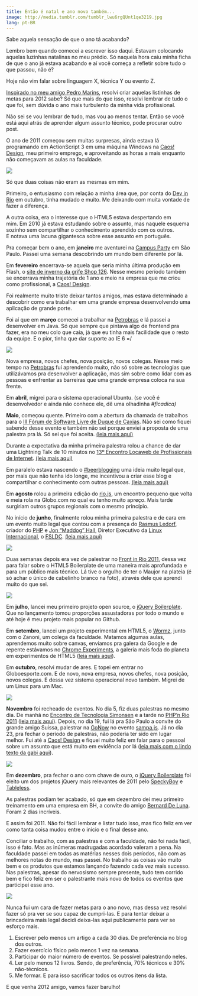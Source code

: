 ```yaml
---
title: Então é natal e ano novo também...
image: http://media.tumblr.com/tumblr_lwu6rgQUnt1qe3219.jpg
lang: pt-BR
---
```


Sabe aquela sensação de que o ano tá acabando?

Lembro bem quando comecei a escrever isso daqui. Estavam colocando aquelas luzinhas natalinas no meu prédio. Só naquela hora caiu minha ficha de que o ano já estava acabando e aí você começa a refletir sobre tudo o que passou, não é?

Hoje não vim falar sobre linguagem X, técnica Y ou evento Z.

[Inspirado no meu amigo Pedro Marins](http://pedromarins.com/metas-para-2011-2/), resolvi criar aquelas listinhas de metas para 2012 sabe? Só que mais do que isso, resolvi lembrar de tudo o que foi, sem dúvida o ano mais turbulento da minha vida profissional.

Não sei se vou lembrar de tudo, mas vou ao menos tentar. Então se você está aqui atrás de aprender algum assunto técnico, pode procurar outro post.

<!-- more -->

O ano de 2011 começou sem muitas surpresas, ainda estava lá programando em ActionScript 3 em uma máquina Windows na [Caos! Design](http://caosdesign.com.br), meu primeiro emprego, e aproveitando as horas a mais enquanto não começavam as aulas na faculdade.

![](http://media.tumblr.com/tumblr_lwv5x2YSIR1qe3219.jpg)

Só que duas coisas não eram as mesmas em mim.

Primeiro, o entusiasmo com relação a minha área que, por conta do [Dev in Rio](http://www.devinrio.com.br/2010) em outubro, tinha mudado e muito. Me deixando com muita vontade de fazer a diferença.

A outra coisa, era o interesse que o HTML5 estava despertando em mim. Em 2010 já estava estudando sobre o assunto, mas naquele esquema sozinho sem compartilhar o conhecimento aprendido com os outros. E notava uma lacuna gigantesca sobre esse assunto em português.

Pra começar bem o ano, em **janeiro** me aventurei na [Campus Party](http://www.campus-party.com.br/2011/index.html) em São Paulo. Passei uma semana descobrindo um mundo bem diferente por lá.

Em **fevereiro** encerrava-se aquela que seria minha última produção em Flash, o [site de inverno da grife Shop 126](http://www.shop126.com.br/inverno2011/). Nesse mesmo período também se encerrava minha trajetória de 1 ano e meio na empresa que me criou como profissional, a [Caos! Design](http://caosdesign.com.br).

Foi realmente muito triste deixar tantos amigos, mas estava determinado a descobrir como era trabalhar em uma grande empresa desenvolvendo uma aplicação de grande porte.

Foi aí que em **março** comecei a trabalhar na [Petrobras](http://petrobras.com.br/pt/) e lá passei a desenvolver em Java. Só que sempre que pintava algo de frontend pra fazer, era no meu colo que caia, já que eu tinha mais facilidade que o resto da equipe. E o pior, tinha que dar suporte ao IE 6 =/

![](http://media.tumblr.com/tumblr_lwv65mKy7d1qe3219.jpg)

Nova empresa, novos chefes, nova posição, novos colegas. Nesse meio tempo na [Petrobras](http://petrobras.com.br/pt/) fui aprendendo muito, não só sobre as tecnologias que utilizávamos pra desenvolver a aplicação, mas sim sobre como lidar com as pessoas e enfrentar as barreiras que uma grande empresa coloca na sua frente.

Em **abril**, migrei para o sistema operacional Ubuntu. (se você é desenvolvedor e ainda não conhece ele, dê uma olhadinha _#ficadica)_

**Maio**, começou quente. Primeiro com a abertura da chamada de trabalhos para o [III Fórum de Software Livre de Duque de Caxias](http://forumsoftwarelivre.com.br/2011/). Não sei como fiquei sabendo desse evento e também não sei porque enviei a proposta de uma palestra pra lá. Só sei que foi aceita. [(leia mais aqui)](/relato-iii-fsldc)

Durante a expectativa da minha primeira palestra rolou a chance de dar uma Lightning Talk de 10 minutos no [13º Encontro Locaweb de Profissionais de Internet](http://www.locaweb.com.br/encontro). [(leia mais aqui)](/relato-13elw-edted-e-mais)

Em paralelo estava nascendo o [#beerblogging](http://beerblogging.org/) uma ideia muito legal que, por mais que não tenha ido longe, me incentivou a criar esse blog e compartilhar o conhecimento com outras pessoas. [(leia mais aqui)](/hello-world)

Em **agosto** rolou a primeira edição do [rio.js](http://riojs.org/), um encontro pequeno que volta e meia rola na Globo.com no qual eu tenho muito apreço. Mais tarde surgiriam outros grupos regionais com o mesmo princípio.

No início de **junho**, finalmente rolou minha primeira palestra e de cara em um evento muito legal que contou com a presença do [Rasmus Ledorf](http://pt.wikipedia.org/wiki/Rasmus_Lerdorf), criador do [PHP](http://br.php.net/) e [Jon “Maddog” Hall](http://pt.wikipedia.org/wiki/Jon_Hall), Diretor Executivo da [Linux Internacional](http://pt.wikipedia.org/wiki/Linux_International), o [FSLDC](http://forumsoftwarelivre.com.br/2011/). [(leia mais aqui)](/relato-iii-fsldc)

![](http://media.tumblr.com/tumblr_lwv68rZsbv1qe3219.jpg)

Duas semanas depois era vez de palestrar no [Front in Rio 2011](/relato-iii-fsldc), dessa vez para falar sobre o HTML5 Boilerplate de uma maneira mais aprofundada e para um público mais técnico. Lá tive o orgulho de ter o Maujor na plateia (é só achar o único de cabelinho branco na foto), através dele que aprendi muito do que sei.

![](http://media.tumblr.com/tumblr_lwv6athH6o1qe3219.jpg)

Em **julho**, lancei meu primeiro projeto open source, o [jQuery Boilerplate](http://jqueryboilerplate.com/). Que no lançamento tomou proporções assustadoras por todo o mundo e até hoje é meu projeto mais popular no Github.

Em **setembro**, lancei um projeto experimental em HTML5, o [Wormz](http://html5-pro.com/wormz/), junto com o Zanoni, um colega da faculdade. Matamos algumas aulas, aprendemos muito sobre canvas, enviamos pra galera da Google e de repente estávamos no [Chrome Experiments](http://www.chromeexperiments.com/detail/wormz/), a galeria mais foda do planeta em experimentos de HTML5 ([leia mais aqui](/senhoras-e-senhores-apresento-lhes-wormz)).

Em **outubro**, resolvi mudar de ares. E topei em entrar no Globoesporte.com. E de novo, nova empresa, novos chefes, nova posição, novos colegas. E dessa vez sistema operacional novo também. Migrei de um Linux para um Mac.

![](http://media.tumblr.com/tumblr_lwv70iddct1qe3219.jpg)

**Novembro** foi recheado de eventos. No dia 5, fiz duas palestras no mesmo dia. De manhã no [Encontro de Tecnologia Simonsen](http://www.simonsen.br/ets/) e a tarde no [PHP’n Rio 2011](http://phpnrio.com.br/) ([leia mais aqui](/como-usar-html5-sem-uma-maquina-do-tempo)). Depois, no dia 19, fui lá pra São Paulo a convite do grande amigo Suissa, palestrar na [GoNow](http://www.gonow.com.br/blog/2011/11/25/html5-web-semantica-que-chegou-para-ficar/) no evento [sampa.js](http://sampajs.com/). Já no dia 23, pra fechar o período de palestras, não poderia ter sido em lugar melhor. Fui até a [Caos! Design](http://Caos!%20Design) e fiquei muito feliz em falar para o pessoal sobre um assunto que está muito em evidência por lá ([leia mais com o lindo texto da gabi aqui](http://www.blog.caosdesign.com.br/convescote-novembro-trailer-de-livro-e-html5)).

![](http://media.tumblr.com/tumblr_lwv74beQHI1qe3219.jpg)

Em **dezembro**, pra fechar o ano com chave de ouro, o [jQuery Boilerplate](http://jqueryboilerplate.com) foi eleito um dos projetos jQuery mais relevantes de 2011 pelo [SpeckyBoy](http://speckyboy.com/2011/12/07/the-50-most-useful-jquery-plugins-from-2011/) e [Tableless](http://tableless.com.br/20-plugins-jquery-que-marcaram-2011/).

As palestras podiam ter acabado, só que em dezembro dei meu primeiro treinamento em uma empresa em BH, a convite do amigo [Bernard De Luna](http://bernarddeluna.com/). Foram 2 dias incríveis.

E assim foi 2011. Não foi fácil lembrar e listar tudo isso, mas fico feliz em ver como tanta coisa mudou entre o início e o final desse ano.

Conciliar o trabalho, com as palestras e com a faculdade, não foi nada fácil, isso é fato. Mas as inúmeras madrugadas acordado valeram a pena. Na faculdade passei em todas as matérias nesses dois períodos, não com as melhores notas do mundo, mas passei. No trabalho as coisas vão muito bem e os produtos que estamos lançando fazendo cada vez mais sucesso. Nas palestras, apesar do nervosismo sempre presente, tudo tem corrido bem e fico feliz em ser o palestrante mais novo de todos os eventos que participei esse ano.

![](http://media.tumblr.com/tumblr_lwu3r0fpvJ1qe3219.jpg)

Nunca fui um cara de fazer metas para o ano novo, mas dessa vez resolvi fazer só pra ver se sou capaz de cumpri-las. E para tentar deixar a brincadeira mais legal decidi deixa-las aqui publicamente para ver se esforço mais.

1. Escrever pelo menos um artigo a cada 30 dias. De preferência no blog dos outros.
2. Fazer exercício físico pelo menos 1 vez na semana.
3. Participar do maior número de eventos. Se possível palestrando neles.
4. Ler pelo menos 12 livros. Sendo, de preferência, 70% técnicos e 30% não-técnicos.
5. Me formar. E para isso sacrificar todos os outros itens da lista.

E que venha 2012 amigo, vamos fazer barulho!